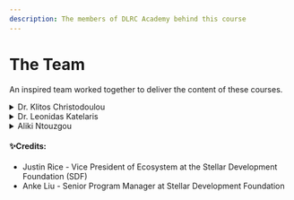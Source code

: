 ```yaml
---
description: The members of DLRC Academy behind this course
---
```


# The Team

An inspired team worked together to deliver the content of these courses.

<details>

<summary>Dr.  Klitos Christodoulou</summary>

![](../../.gitbook/assets/klitos.jpg)

_**Scientific Lab Leader**_

_Twitter:_ [_klitoschr_](https://twitter.com/klitoschr)



**Dr. Klitos Christodoulou** is a faculty member at the Department of Management and MIS – Digital Currency, at the University of Nicosia (UNIC). He is also a research faculty at the Institute For the Future (IFF) at the same University since 2018.

He holds a B.Sc. in Computer Science and an M.Sc. in Advanced Computer Science – with specialisation in Advanced Applications, both from the University of Manchester, UK. In 2014, Klitos obtained his Ph.D. in Computer Science from the School of Computer Science at the University of Manchester, UK. He has been an adjunct staff member of the Information Management Group (IMG) in the School of Computer Science, at the University of Manchester where he engaged in various research and teaching activities.

Klitos has served in the Program Committee of a variety of conferences. Currently, he serves as an Associate Editor at the Frontiers in Blockchain Journal and Guest Editor on the special issue of Future Internet (MDPI Journal) on Blockchain Applications.

His research interests span both Data Management challenges, with a focus on Machine Learning techniques, and Distributed Ledger Technologies; with an emphasis on Blockchain ledgers. He has given numerous invited talks and tutorials involved Blockchain technologies. Klitos teaches a course on Blockchain Applications under UNIC’s MSc in Digital Currency programme.

</details>

<details>

<summary>Dr.  Leonidas Katelaris</summary>

![](../../.gitbook/assets/nounpunk.jpg)

_**IFF Post-doctoral Researcher, Activity Manager CEPOL**_&#x20;

_Twitter:_ [_katelarisl_](https://twitter.com/katelarisL)

Dr Leonidas Katelaris is a post-doctoral researcher at Institute For the Future (IFF) at University of Nicosia. He joined Institute For the Future (IFF) at University of Nicosia in 2019 as a Researcher participating in EU projects with focus in the areas of Blockchains, DLTs, NFTs and the Metaverse. His contribution at Institute For the Future (IFF) at University of Nicosia is disturbed between different roles and responsibilities including among others:

* The support at the world leading Blockchain and Digital Currency MSc program at University of Nicosia as Teaching Assistance&#x20;
* Member of the team behind the Open Metaverse Initiative (OMI) of University of Nicosia and the  world’s first university course to be delivered exclusively on-chain and in the metaverse (aka NFTs and the Metaverse MOOC)
* Activity Manager for the European Union Agency for Law Enforcement Training (CEPOL) training course hosted by University of Nicosia
* Researcher at Distributed Ledgers Research Centre (DLRC)&#x20;

He holds a B.Sc. and M.Sc. in Digital Systems – with specialization in Network Oriented Systems both from the University of Piraeus. His M.Sc. thesis was in the topic of “Optimized Resource Provisioning based on Collective Intelligence in Service Level Agreements in Cloud Computing”. Leonidas obtained his Ph.D. in Information Systems from the Department of Digital Systems at the University of Piraeus with the title “Innovative Customer Behaviour Forecasting Framework for Subscription-based Organizations”. His areas of expertise are Information Systems, Blockchain, DLTs, Non-fungible Tokens (NFTs) and the Metaverse where he has authored/co-authored scientific publications.Dr. Leonidas Katelaris is a post-doctoral researcher at the Institute for the Future (IFF) at the University of Nicosia. He has played a crucial role in the successful implementation of UNIC's open course on NFTs and the Metaverse, marking the first-ever university course to be delivered on-chain and within the metaverse. Leonidas joined the Institute for the Future (IFF) at the University of Nicosia in 2019 as a researcher, participating in EU projects with a focus on blockchains, DLTs, NFTs, and the Metaverse. His contributions to the Institute for the Future (IFF) at the University of Nicosia span various roles and responsibilities, including:

* Lecturer/Trainer for the Cyprus Police course on investigations in digital currencies
* Activity Manager for the European Union Agency for Law Enforcement Training (CEPOL) training course hosted by the University of Nicosia
* Teaching Assistant for the world leading Blockchain and Digital Currency MSc program at the University of Nicosia
* Researcher at the Distributed Ledgers Research Centre (DLRC)
* Member of the team behind the Open Metaverse Initiative (OMI) at the University of Nicosia

He holds a B.Sc. and M.Sc. in Digital Systems, both with a specialization in Network Oriented Systems from the University of Piraeus. His M.Sc. thesis focused on "Optimized Resource Provisioning based on Collective Intelligence in Service Level Agreements in Cloud Computing." Leonidas obtained his Ph.D. in Information Systems from the Department of Digital Systems at the University of Piraeus, where his dissertation was titled "Innovative Customer Behavior Forecasting Framework for Subscription-based Organizations." His areas of expertise include Information Systems, Blockchain, DLTs, Non-fungible Tokens (NFTs), and the Metaverse, and he has authored and co-authored numerous scientific publications in these domains.

</details>

<details>

<summary>Aliki Ntouzgou</summary>

![](../../.gitbook/assets/aliki.jpeg)

_**Research Assistant**_

Aliki Ntouzgou is a research assistant at the Institute for the Future and a member of the DLRC team.

Aliki is a graduate of the Department of Management Science and Technology of Athens University of Economics and Business. She majored in Software and Data Analysis Technologies while her thesis topic was “Types of biases in the datasets”. During her academic studies, she developed an interest in data structures and cryptography, along with data science. Subsequently, she was intrigued by distributed ledger technology. Wanting to navigate in both of these fields, she worked as an intern at Code4Thought, an AI advisory company. More specifically, she conducted a competitive analysis regarding PyThia, the company's AI advisory tool which detects bias metrics in systems, and presented proposals regarding the improvement of the company's AI tool.

After graduation, she kick-started her professional career in the blockchain space, having now a 1½-year experience working for the Institute for the Future (University of Nicosia), as a member of the Distributed Ledger Research Center and the European Blockchain Observatory and Forum.

</details>

#### ✨Credits:&#x20;

* Justin Rice - Vice President of Ecosystem at the Stellar Development Foundation (SDF)
* Anke Liu - Senior Program Manager at Stellar Development Foundation
